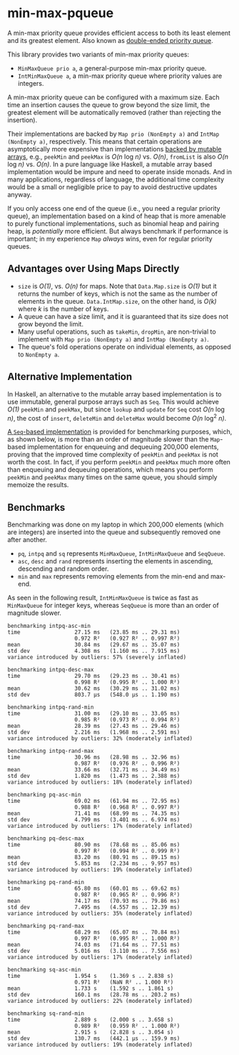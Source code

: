 # min-max-pqueue

A min-max priority queue provides efficient access to both its least element
and its greatest element. Also known as
[double-ended priority queue](https://en.wikipedia.org/wiki/Double-ended_priority_queue).

This library provides two variants of min-max priority queues:

- `MinMaxQueue prio a`, a general-purpose min-max priority queue.
- `IntMinMaxQueue a`, a min-max priority queue where priority values are integers.

A min-max priority queue can be configured with a maximum size. Each time an insertion
causes the queue to grow beyond the size limit, the greatest element
will be automatically removed (rather than rejecting the insertion).

Their implementations are backed by `Map prio (NonEmpty a)` and
`IntMap (NonEmpty a)`, respectively. This means
that certain operations are asymptotically more expensive than
implementations [backed by mutable arrays](https://dl.acm.org/citation.cfm?id=6621),
e.g., `peekMin` and `peekMax` is *O(n* log *n)* vs. *O(n)*, `fromList` is
also *O(n* log *n)* vs. *O(n)*. In a pure language like Haskell, a
mutable array based implementation would be impure
and need to operate inside monads. And in many applications, regardless
of language, the additional time complexity would be a small or negligible
price to pay to avoid destructive updates anyway.

If you only access one end of the queue (i.e., you need a regular
priority queue), an implementation based on a kind of heap that is more
amenable to purely functional implementations, such as binomial heap
and pairing heap, is *potentially* more efficient. But always benchmark
if performance is important; in my experience `Map` *always* wins, even for
regular priority queues.

## Advantages over Using Maps Directly

- `size` is *O(1)*, vs. *O(n)* for maps. Note that `Data.Map.size` is *O(1)* but it
  returns the number of keys, which is not the same as the number of elements in
  the queue. `Data.IntMap.size`, on the other hand, is *O(k)* where *k* is
  the number of keys.
- A queue can have a size limit, and it is guaranteed that its size
  does not grow beyond the limit.
- Many useful operations, such as `takeMin`, `dropMin`, are non-trivial to
  implement with `Map prio (NonEmpty a)` and `IntMap (NonEmpty a)`.
- The queue's fold operations operate on individual elements, as opposed to
  `NonEmpty a`.


## Alternative Implementation

In Haskell, an alternative to the mutable array based implementation is
to use immutable, general purpose arrays such as `Seq`. This would achieve
*O(1)* `peekMin` and `peekMax`, but since `lookup` and `update` for `Seq`
cost *O(n* log  *n)*, the cost of `insert`, `deleteMin` and `deleteMax` would
become *O(n* log<sup>2</sup> *n)*.

[A `Seq`-based implementation](https://github.com/zliu41/min-max-pqueue/blob/master/benchmark/SeqQueue.hs) is provided for benchmarking purposes, which,
as shown below, is more than an order of magnitude slower than the `Map`-based implementation
for enqueuing and dequeuing 200,000 elements, proving that the improved
time complexity of `peekMin` and `peekMax` is not worth the cost. In fact,
if you perform `peekMin` and `peekMax` much more often than enqueuing and
dequeuing operations, which means you perform `peekMin` and `peekMax` many times
on the same queue, you should simply memoize the results.

## Benchmarks

Benchmarking was done on my laptop in which 200,000 elements (which are
integers) are inserted into the queue and subsequently removed one after
another.

- `pq`, `intpq` and `sq` represents `MinMaxQueue`, `IntMinMaxQueue` and
  `SeqQueue`.
- `asc`, `desc` and `rand` represents inserting the elements in ascending,
  descending and random order.
- `min` and `max` represents removing elements from the min-end and max-end.

As seen in the following result, `IntMinMaxQueue` is twice as fast as
`MinMaxQueue` for integer keys, whereas `SeqQueue` is more than an order
of magnitude slower.

```
benchmarking intpq-asc-min          
time                 27.15 ms   (23.85 ms .. 29.31 ms)
                     0.972 R²   (0.927 R² .. 0.997 R²)
mean                 30.84 ms   (29.67 ms .. 35.07 ms)
std dev              4.308 ms   (1.160 ms .. 7.915 ms)
variance introduced by outliers: 57% (severely inflated)

benchmarking intpq-desc-max         
time                 29.70 ms   (29.23 ms .. 30.41 ms)
                     0.998 R²   (0.995 R² .. 1.000 R²)
mean                 30.62 ms   (30.29 ms .. 31.02 ms)
std dev              803.7 μs   (548.0 μs .. 1.190 ms)

benchmarking intpq-rand-min         
time                 31.00 ms   (29.10 ms .. 33.05 ms)
                     0.985 R²   (0.973 R² .. 0.994 R²)
mean                 28.39 ms   (27.43 ms .. 29.46 ms)
std dev              2.216 ms   (1.968 ms .. 2.591 ms)
variance introduced by outliers: 32% (moderately inflated)

benchmarking intpq-rand-max         
time                 30.96 ms   (28.98 ms .. 32.96 ms)
                     0.987 R²   (0.976 R² .. 0.996 R²)
mean                 33.66 ms   (32.71 ms .. 34.49 ms)
std dev              1.820 ms   (1.473 ms .. 2.388 ms)
variance introduced by outliers: 18% (moderately inflated)

benchmarking pq-asc-min             
time                 69.02 ms   (61.94 ms .. 72.95 ms)
                     0.988 R²   (0.968 R² .. 0.997 R²)
mean                 71.41 ms   (68.99 ms .. 74.35 ms)
std dev              4.799 ms   (3.401 ms .. 6.974 ms)
variance introduced by outliers: 17% (moderately inflated)

benchmarking pq-desc-max            
time                 80.90 ms   (78.68 ms .. 85.06 ms)
                     0.997 R²   (0.994 R² .. 0.999 R²)
mean                 83.20 ms   (80.91 ms .. 89.15 ms)
std dev              5.853 ms   (2.234 ms .. 9.957 ms)
variance introduced by outliers: 19% (moderately inflated)

benchmarking pq-rand-min            
time                 65.80 ms   (60.01 ms .. 69.62 ms)
                     0.987 R²   (0.965 R² .. 0.996 R²)
mean                 74.17 ms   (70.93 ms .. 79.86 ms)
std dev              7.495 ms   (4.557 ms .. 12.39 ms)
variance introduced by outliers: 35% (moderately inflated)

benchmarking pq-rand-max            
time                 68.29 ms   (65.07 ms .. 70.84 ms)
                     0.997 R²   (0.995 R² .. 1.000 R²)
mean                 74.03 ms   (71.64 ms .. 77.51 ms)
std dev              5.016 ms   (3.110 ms .. 7.556 ms)
variance introduced by outliers: 17% (moderately inflated)

benchmarking sq-asc-min             
time                 1.954 s    (1.369 s .. 2.838 s)
                     0.971 R²   (NaN R² .. 1.000 R²)
mean                 1.733 s    (1.592 s .. 1.861 s)
std dev              160.1 ms   (28.78 ms .. 203.2 ms)
variance introduced by outliers: 22% (moderately inflated)

benchmarking sq-rand-min            
time                 2.889 s    (2.000 s .. 3.658 s)
                     0.989 R²   (0.959 R² .. 1.000 R²)
mean                 2.915 s    (2.828 s .. 3.054 s)
std dev              130.7 ms   (442.1 μs .. 159.9 ms)
variance introduced by outliers: 19% (moderately inflated)
```
